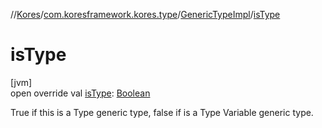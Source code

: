 //[Kores](../../../index.md)/[com.koresframework.kores.type](../index.md)/[GenericTypeImpl](index.md)/[isType](is-type.md)

# isType

[jvm]\
open override val [isType](is-type.md): [Boolean](https://kotlinlang.org/api/latest/jvm/stdlib/kotlin/-boolean/index.html)

True if this is a Type generic type, false if is a Type Variable generic type.
